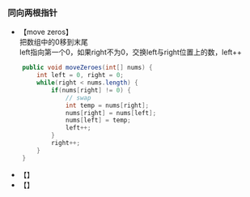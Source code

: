 ### 同向两根指针 <br>
- 【move zeros】<br>
把数组中的0移到末尾 <br>
left指向第一个0，如果right不为0，交换left与right位置上的数，left++
```java
    public void moveZeroes(int[] nums) {
        int left = 0, right = 0;
        while(right < nums.length) {
            if(nums[right] != 0) {
                // swap
                int temp = nums[right];
                nums[right] = nums[left];
                nums[left] = temp;
                left++;
            }
            right++;
        }
    }
```
- 【】
- 【】
